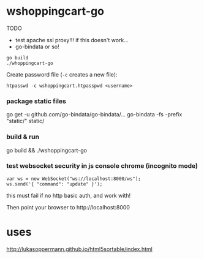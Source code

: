 # wshoppingcart-go

TODO
* test apache ssl proxy!!! if this doesn't work...
* go-bindata or so!

```
go build
./whoppingcart-go
```

Create password file (`-c` creates a new file):

```
htpasswd -c wshoppingcart.htpasspwd <username>
```

### package static files
go get -u github.com/go-bindata/go-bindata/...
go-bindata -fs -prefix "static/" static/

### build & run
go build && ./wshoppingcart-go



### test websocket security in js console chrome (incognito mode)
```
var ws = new WebSocket("ws://localhost:8000/ws");
ws.send('{ "command": "update" }');
```
this must fail if no http basic auth, and work with!


Then point your browser to http://localhost:8000

# uses

http://lukasoppermann.github.io/html5sortable/index.html
